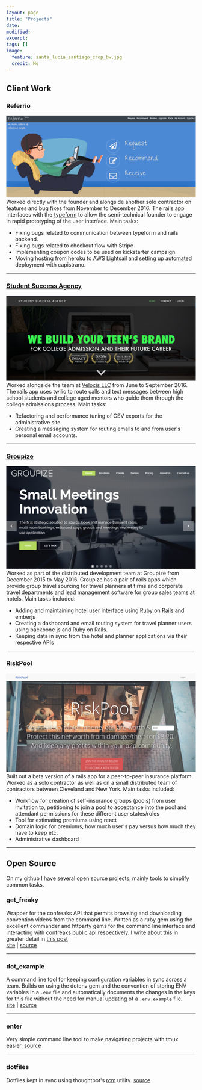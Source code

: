 ```yaml
---
layout: page
title: "Projects"
date:
modified:
excerpt:
tags: []
image:
  feature: santa_lucia_santiago_crop_bw.jpg
  credit: Me
---
```


## Client Work

### Referrio
![referrio](../images/referrio.png)
<br />
Worked directly with the founder and alongside another solo contractor on features and bug fixes from November to December 2016. The rails app interfaces with the [typeform](typeform.com) to allow the semi-technical founder to engage in rapid prototyping of the user interface.  Main tasks: 

- Fixing bugs related to communication between typeform and rails backend.
- Fixing bugs related to checkout flow with Stripe
- Implementing coupon codes to be used on kickstarter campaign
- Moving hosting from heroku to AWS Lightsail and setting up automated deployment with capistrano.
<hr />

### [Student Success Agency](http://studentsuccess.co/)
![student-success-agency](../images/student-success-agency.png)
<br />
Worked alongside the team at [Velocis LLC](http://velocis.us/)  from June to September 2016. The rails app uses twilio to route calls and text messages between high school students and college aged mentors who guide them through the college admissions process. Main tasks:

- Refactoring and performance tuning of CSV exports for the administrative site
- Creating a messaging system for routing emails to and from user's personal email accounts.
<hr />


### [Groupize](https://groupize.com/)
![groupize](../images/groupize.png)
<br />
Worked as part of the distributed development team at Groupize from December 2015 to May 2016. Groupize has a pair of rails apps which provide group travel sourcing for travel planners at firms and corporate travel departments and lead management software for group sales teams at hotels. Main tasks included:

- Adding and maintaining hotel user interface using Ruby on Rails and emberjs
- Creating a dashboard and email routing system for travel planner users using backbone js and Ruby on Rails.
- Keeping data in sync from the hotel and planner applications via their respective APIs
<hr />

### [RiskPool](http://riskpool.co/)
![riskpool](../images/riskpool.png)
Built out a beta version of a rails app for a peer-to-peer insurance platform. Worked as a solo contractor as well as on a small distributed team of contractors between Cleveland and New York. Main tasks included:

- Workflow for creation of self-insurance groups (pools) from user invitation to, petitioning to join a pool to acceptance into the pool and attendant permissions for these different user states/roles
- Tool for estimating premiums using react
- Domain logic for premiums, how much user's pay versus how much they have to keep etc.
- Administrative dashboard
<hr />

## Open Source
On my github I have several open source projects, mainly tools to simplify common tasks.

### get_freaky
Wrapper for the confreaks API that permits browsing and downloading convention videos from the command line. Written as a ruby gem using the excellent commander and httparty gems for the command line interface and interacting with confreaks public api respectively. I write about this in greater detail in [this post](/get-freaky/)<br>
[site](https://rubygems.org/gems/get_freaky) | [source](https://github.com/smcabrera/get_freaky)
<hr />

### dot_example
A command line tool for keeping configuration variables in sync across a team. Builds on using the dotenv gem and the convention of storing ENV variables in a `.env` file and automatically documents the changes in the keys for this file without the need for manual updating of a `.env.example` file. <br/>
[site](https://rubygems.org/gems/dot_example) | [source](https://github.com/smcabrera/dot_example)
<hr />

### enter
Very simple command line tool to make navigating projects with tmux easier.
[source](https://github.com/smcabrera/enter)
<hr />

###  dotfiles
Dotfiles kept in sync using thoughtbot's [rcm](https://github.com/thoughtbot/rcm) utility.
[source](https://github.com/smcabrera/dotfiles)
